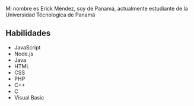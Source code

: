Mi nombre es Erick Méndez, soy de Panamá, actualmente estudiante de la Universidad Técnologica de Panamá



## Habilidades

* JavaScript
* Node.js
* Java 
* HTML 
* CSS 
* PHP 
* C++ 
* C 
* Visual Basic 

